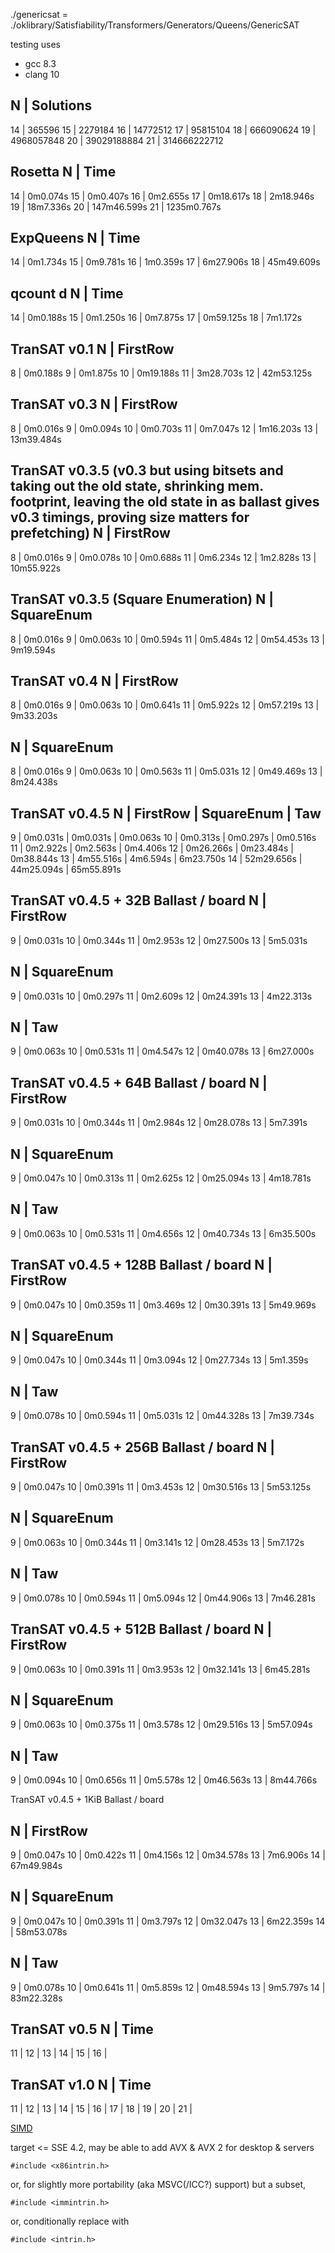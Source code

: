 <!-- COPYRIGHT Alex Blandin (c) 2020 -->
<!-- See LICENSE -->

./genericsat = ./oklibrary/Satisfiability/Transformers/Generators/Queens/GenericSAT

testing uses
- gcc 8.3
- clang 10


 N | Solutions
------------------
14 | 365596
15 | 2279184
16 | 14772512
17 | 95815104
18 | 666090624
19 | 4968057848
20 | 39029188884
21 | 314666222712


Rosetta
 N | Time
-----------------
14 | 0m0.074s
15 | 0m0.407s
16 | 0m2.655s
17 | 0m18.617s
18 | 2m18.946s
19 | 18m7.336s
20 | 147m46.599s
21 | 1235m0.767s


ExpQueens
 N | Time
-----------------
14 | 0m1.734s
15 | 0m9.781s
16 | 1m0.359s
17 | 6m27.906s
18 | 45m49.609s


qcount d
 N | Time
-----------------
14 | 0m0.188s
15 | 0m1.250s
16 | 0m7.875s
17 | 0m59.125s
18 | 7m1.172s


TranSAT v0.1
 N | FirstRow
-----------------
 8 | 0m0.188s
 9 | 0m1.875s
10 | 0m19.188s
11 | 3m28.703s
12 | 42m53.125s


TranSAT v0.3
 N | FirstRow
-----------------
 8 | 0m0.016s
 9 | 0m0.094s
10 | 0m0.703s
11 | 0m7.047s
12 | 1m16.203s
13 | 13m39.484s


TranSAT v0.3.5 (v0.3 but using bitsets and taking out the old state, shrinking mem. footprint, leaving the old state in as ballast gives v0.3 timings, proving size matters for prefetching)
 N | FirstRow
-----------------
 8 | 0m0.016s
 9 | 0m0.078s
10 | 0m0.688s
11 | 0m6.234s
12 | 1m2.828s
13 | 10m55.922s


TranSAT v0.3.5 (Square Enumeration)
 N | SquareEnum
-----------------
 8 | 0m0.016s
 9 | 0m0.063s
10 | 0m0.594s
11 | 0m5.484s
12 | 0m54.453s
13 | 9m19.594s


TranSAT v0.4
 N | FirstRow
-----------------
 8 | 0m0.016s
 9 | 0m0.063s
10 | 0m0.641s
11 | 0m5.922s
12 | 0m57.219s
13 | 9m33.203s

 N | SquareEnum
-----------------
 8 | 0m0.016s
 9 | 0m0.063s
10 | 0m0.563s
11 | 0m5.031s
12 | 0m49.469s
13 | 8m24.438s


TranSAT v0.4.5
 N | FirstRow   | SquareEnum | Taw
-------------------------------------------
 9 | 0m0.031s   | 0m0.031s   | 0m0.063s
10 | 0m0.313s   | 0m0.297s   | 0m0.516s
11 | 0m2.922s   | 0m2.563s   | 0m4.406s
12 | 0m26.266s  | 0m23.484s  | 0m38.844s
13 | 4m55.516s  | 4m6.594s   | 6m23.750s
14 | 52m29.656s | 44m25.094s | 65m55.891s


TranSAT v0.4.5 + 32B Ballast / board
 N | FirstRow
-----------------
 9 | 0m0.031s
10 | 0m0.344s
11 | 0m2.953s
12 | 0m27.500s
13 | 5m5.031s

 N | SquareEnum
-----------------
 9 | 0m0.031s
10 | 0m0.297s
11 | 0m2.609s
12 | 0m24.391s
13 | 4m22.313s

 N | Taw
-----------------
 9 | 0m0.063s
10 | 0m0.531s
11 | 0m4.547s
12 | 0m40.078s
13 | 6m27.000s


TranSAT v0.4.5 + 64B Ballast / board
 N | FirstRow
-----------------
 9 | 0m0.031s
10 | 0m0.344s
11 | 0m2.984s
12 | 0m28.078s
13 | 5m7.391s

 N | SquareEnum
-----------------
 9 | 0m0.047s
10 | 0m0.313s
11 | 0m2.625s
12 | 0m25.094s
13 | 4m18.781s

 N | Taw
-----------------
 9 | 0m0.063s
10 | 0m0.531s
11 | 0m4.656s
12 | 0m40.734s
13 | 6m35.500s


TranSAT v0.4.5 + 128B Ballast / board
 N | FirstRow
-----------------
 9 | 0m0.047s
10 | 0m0.359s
11 | 0m3.469s
12 | 0m30.391s
13 | 5m49.969s

 N | SquareEnum
-----------------
 9 | 0m0.047s
10 | 0m0.344s
11 | 0m3.094s
12 | 0m27.734s
13 | 5m1.359s

 N | Taw
-----------------
 9 | 0m0.078s
10 | 0m0.594s
11 | 0m5.031s
12 | 0m44.328s
13 | 7m39.734s


TranSAT v0.4.5 + 256B Ballast / board
 N | FirstRow
-----------------
 9 | 0m0.047s
10 | 0m0.391s
11 | 0m3.453s
12 | 0m30.516s
13 | 5m53.125s

 N | SquareEnum
-----------------
 9 | 0m0.063s
10 | 0m0.344s
11 | 0m3.141s
12 | 0m28.453s
13 | 5m7.172s

 N | Taw
-----------------
 9 | 0m0.078s
10 | 0m0.594s
11 | 0m5.094s
12 | 0m44.906s
13 | 7m46.281s



TranSAT v0.4.5 + 512B Ballast / board
 N | FirstRow
-----------------
 9 | 0m0.063s
10 | 0m0.391s
11 | 0m3.953s
12 | 0m32.141s
13 | 6m45.281s

 N | SquareEnum
-----------------
 9 | 0m0.063s
10 | 0m0.375s
11 | 0m3.578s
12 | 0m29.516s
13 | 5m57.094s

 N | Taw
-----------------
 9 | 0m0.094s
10 | 0m0.656s
11 | 0m5.578s
12 | 0m46.563s
13 | 8m44.766s


TranSAT v0.4.5 + 1KiB Ballast / board

 N | FirstRow
-----------------
 9 | 0m0.047s
10 | 0m0.422s
11 | 0m4.156s
12 | 0m34.578s
13 | 7m6.906s
14 | 67m49.984s

 N | SquareEnum
-----------------
 9 | 0m0.047s
10 | 0m0.391s
11 | 0m3.797s
12 | 0m32.047s
13 | 6m22.359s
14 | 58m53.078s

 N | Taw
-----------------
 9 | 0m0.078s
10 | 0m0.641s
11 | 0m5.859s
12 | 0m48.594s
13 | 9m5.797s
14 | 83m22.328s


TranSAT v0.5
 N | Time
-----------------
11 | 
12 | 
13 | 
14 | 
15 | 
16 | 

TranSAT v1.0
 N | Time
-----------------
11 | 
12 | 
13 | 
14 | 
15 | 
16 | 
17 | 
18 | 
19 | 
20 | 
21 | 



[SIMD](https://software.intel.com/sites/landingpage/IntrinsicsGuide/)

target <= SSE 4.2, may be able to add AVX & AVX 2 for desktop & servers

    #include <x86intrin.h>

or, for slightly more portability (aka MSVC(/ICC?) support) but a subset,

    #include <immintrin.h>

or, conditionally replace with

    #include <intrin.h>
